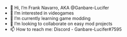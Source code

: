 - 👋 Hi, I’m Frank Navarro, AKA @Ganbare-Lucifer
- 👀 I’m interested in videogames
- 🌱 I’m currently learning game modding
- 💞️ I’m looking to collaborate on easy mod projects
- 📫 How to reach me: Discord - Ganbare-Lucifer#7595
